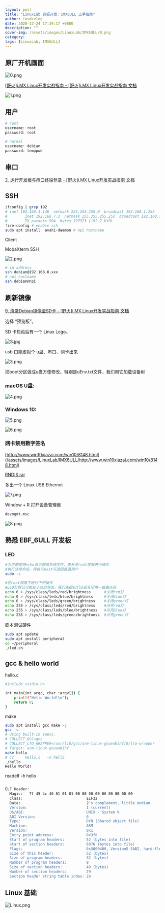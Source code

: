 ```yaml
---
layout: post
title: "LinuxLab 真板开发：IMX6ULL 上手指南"
author: iosdevlog
date: 2020-12-24 17:39:17 +0800
description: ""
cover-img: /assets/images/LinuxLab/IMX6ULL/0.png
category: 
tags: [LinuxLab, IMX6ULL]
---
```


## 原厂开机画面

![0.png](/assets/images/LinuxLab/IMX6ULL/0.png)

[[野火]i.MX Linux开发实战指南 - [野火]i.MX Linux开发实战指南 文档](/assets/images/LinuxLab/IMX6ULL/http://doc.embedfire.com/linux/imx6/base/zh/latest)

![1.png](/assets/images/LinuxLab/IMX6ULL/1.png)

## 用户

```bash
# root
username: root
password: root

# normal
username: debian
password: temppwd
```

## 串口

[2. 运行开发板与串口终端登录 - [野火]i.MX Linux开发实战指南 文档](/assets/images/LinuxLab/IMX6ULL/http://doc.embedfire.com/linux/imx6/base/zh/latest/linux_basis/board_startup.html)

[](/assets/images/LinuxLab/IMX6ULL/)

## SSH

```bash
ifconfig | grep 192
# inet 192.168.1.146  netmask 255.255.255.0  broadcast 192.168.1.255
#        inet 192.168.7.2  netmask 255.255.255.252  broadcast 192.168.7.3
#        TX packets 904  bytes 197373 (192.7 KiB)
fire-config # enable ssh
sudo apt install  avahi-daemon # npi hostname
```

Client

MobaXterm SSH

[](/assets/images/LinuxLab/IMX6ULL/https://mobaxterm.mobatek.net/download-home-edition.html)

![2.png](/assets/images/LinuxLab/IMX6ULL/2.png)

```bash
# ip address
ssh debian@192.168.0.xxx
# npi hostname
ssh debian@npi
```

## 刷新镜像

[9. 烧录Debian镜像至SD卡 - [野火]i.MX Linux开发实战指南 文档](/assets/images/LinuxLab/IMX6ULL/http://doc.embedfire.com/linux/imx6/base/zh/latest/install_image/install_debian_to_sd.html#debiansd)

选择 “预览版”。

SD 卡启动后有一个 Linux Logo。

![S.jpg](/assets/images/LinuxLab/IMX6ULL/S.jpg)

usb 口能虚拟个 u盘、串口、网卡出来

![3.png](/assets/images/LinuxLab/IMX6ULL/3.png)

把boot分区做成u盘方便修改，特别是uEnv.txt文件，我们用它加载设备树

### macOS U盘:

![4.png](/assets/images/LinuxLab/IMX6ULL/4.png)

### Windows 10:

![5.png](/assets/images/LinuxLab/IMX6ULL/5.png)

![6.png](/assets/images/LinuxLab/IMX6ULL/6.png)

### 网卡禁用数字签名

[http://www.win10xiazai.com/win10/8148.html](/assets/images/LinuxLab/IMX6ULL/http://www.win10xiazai.com/win10/8148.html)

[RNDIS.rar](/assets/images/LinuxLab/IMX6ULL/RNDIS.rar)

多出一个 Linux USB Ethernet

![7.png](/assets/images/LinuxLab/IMX6ULL/7.png)

Window + R 打开设备管理器

```bash
devmgmt.msc
```

![8.png](/assets/images/LinuxLab/IMX6ULL/8.png)

## 熟悉 EBF_6ULL 开发板

### LED

```bash
#为方便使用echo命令修改系统文件，提升至root权限进行操作
#执行该命令后，再执行exit可退回普通用户
sudo -s

#在root权限下进行下列操作
#LED灯默认可能处于亮的状态，我们先把它们全部关闭再一盏盏点亮
echo 0 > /sys/class/leds/red/brightness      #关闭red灯
echo 0 > /sys/class/leds/blue/brightness     #关闭blue灯
echo 0 > /sys/class/leds/green/brightness    #关闭green灯
echo 255 > /sys/class/leds/red/brightness    #点亮red灯
echo 255 > /sys/class/leds/blue/brightness   #点亮blue灯
echo 255 > /sys/class/leds/green/brightness  #点亮green灯
```

脚本测试硬件

```bash
sudo apt update
sudo apt install peripheral
cd ~/peripheral
./led.sh
```

## gcc & hello world

hello.c

```bash
#include <stdio.h>

int main(int argc, char *argv[]) {
	printf("Hello World!\n");
	return 0;
}
```

make

```bash
sudo apt install gcc make -y
gcc -v
# Using built-in specs.
# COLLECT_GCC=gcc
# COLLECT_LTO_WRAPPER=/usr/lib/gcc/arm-linux-gnueabihf/8/lto-wrapper
# Target: arm-linux-gnueabihf
make hello
# cc     hello.c   -o hello
./hello
Hello World!
```

readelf -h hello

```bash

ELF Header:
  Magic:   7f 45 4c 46 01 01 01 00 00 00 00 00 00 00 00 00
  Class:                             ELF32
  Data:                              2's complement, little endian
  Version:                           1 (current)
  OS/ABI:                            UNIX - System V
  ABI Version:                       0
  Type:                              DYN (Shared object file)
  Machine:                           ARM
  Version:                           0x1
  Entry point address:               0x3fd
  Start of program headers:          52 (bytes into file)
  Start of section headers:          6976 (bytes into file)
  Flags:                             0x5000400, Version5 EABI, hard-float ABI
  Size of this header:               52 (bytes)
  Size of program headers:           32 (bytes)
  Number of program headers:         9
  Size of section headers:           40 (bytes)
  Number of section headers:         29
  Section header string table index: 28
```

## Linux 基础

![Linux.png](/assets/images/LinuxLab/IMX6ULL/Linux.png)
